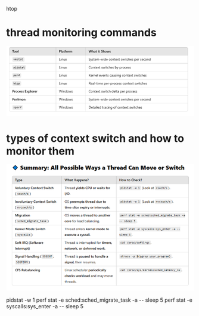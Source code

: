 htop

# thread monitoring commands
![thread monitoring](image.png)


# types of context switch and how to monitor them
![types of context switch and how to monitor them](image-1.png)

pidstat -w 1
perf stat -e sched:sched_migrate_task -a -- sleep 5
perf stat -e syscalls:sys_enter -a -- sleep 5
